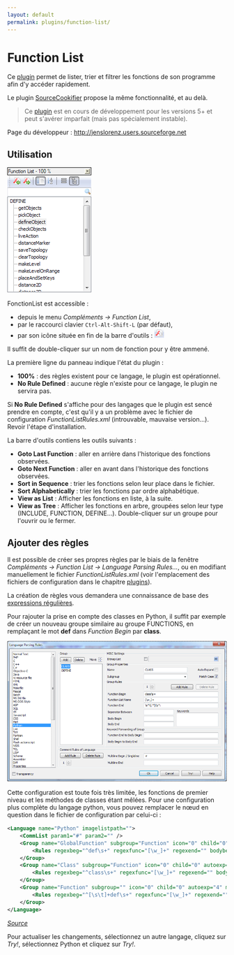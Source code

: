 ```yaml
---
layout: default
permalink: plugins/function-list/
---
```

# Function List

Ce [plugin](plugins.md) permet de lister, trier et filtrer les fonctions de son programme afin d'y accéder rapidement.

Le plugin [SourceCookifier](sourcecookifier.md) propose la même fonctionnalité, et au delà.

> Ce [plugin](plugins.md) est en cours de développement pour les versions 5+ et peut s'avérer imparfait (mais pas spécialement instable).

Page du développeur : <http://jenslorenz.users.sourceforge.net>

## Utilisation

![Panneau de FonctionList](/images/notepadpp_functionlist_panel.png)

FonctionList est accessible :

- depuis le menu *Compléments -> Function List*,
- par le raccourci clavier `Ctrl-Alt-Shift-L` (par défaut),
- par son icône située en fin de la barre d'outils : ![Icône FonctionList](/images/notepadpp_functionlist_button.png)

Il suffit de double-cliquer sur un nom de fonction pour y être ammené.

La première ligne du panneau indique l'état du plugin :

- **100%** : des règles existent pour ce langage, le plugin est opérationnel.
- **No Rule Defined** :  aucune règle n'existe pour ce langage, le plugin ne servira pas.

Si **No Rule Defined** s'affiche pour des langages que le plugin est sencé prendre en compte, c'est qu'il y a un problème avec le fichier de configuration *FunctionListRules.xml* (introuvable, mauvaise version...). Revoir l'étape d'installation.

La barre d'outils contiens les outils suivants :

- **Goto Last Function** : aller en arrière dans l'historique des fonctions observées.
- **Goto Next Function** : aller en avant dans l'historique des fonctions observées.
- **Sort in Sequence** : trier les fonctions selon leur place dans le fichier.
- **Sort Alphabetically** : trier les fonctions par ordre alphabétique.
- **View as List** : Afficher les fonctions en liste, à la suite.
- **View as Tree** : Afficher les fonctions en arbre, groupées selon leur type (INCLUDE, FUNCTION, DEFINE...). Double-cliquer sur un groupe pour l'ouvrir ou le fermer.

## Ajouter des règles

Il est possible de créer ses propres règles par le biais de la fenêtre *Compléments -> Function List -> Language Parsing Rules...*, ou en modifiant manuellement le fichier *FunctionListRules.xml* (voir l'emplacement des fichiers de configuration dans le chapitre [plugins](plugins.md)).

La création de règles vous demandera une connaissance de base des [expressions régulières](expressions-régulières.md).

Pour rajouter la prise en compte des classes en Python, il suffit par exemple de créer un nouveau groupe similaire au groupe FUNCTIONS, en remplaçant le mot **def** dans *Function Begin* par **class**.

![Création d'une règle pour les classes Python dans la fenêtre *Language Parsing Rules*](/images/notepadpp_functionlist_rulesl.png)

Cette configuration est toute fois très limitée, les fonctions de premier niveau et les méthodes de classes étant mêlées. Pour une configuration plus complète du langage python, vous pouvez remplacer le nœud en question dans le fichier de configuration par celui-ci :

```xml
<Language name="Python" imagelistpath="">
    <CommList param1="#" param2="" />
    <Group name="GlobalFunction" subgroup="Function" icon="0" child="0" autoexp="4" matchcase="1" fendtobbeg="" bbegtobend="" keywords="">
        <Rules regexbeg="^def\s+" regexfunc="[\w_]+" regexend="" bodybegin="" bodyend="" sep="" />
    </Group>
    <Group name="Class" subgroup="Function" icon="0" child="0" autoexp="4" matchcase="1" fendtobbeg="" bbegtobend="" keywords="">
        <Rules regexbeg="^class\s+" regexfunc="[\w_]+" regexend="" bodybegin="" bodyend="" sep="" />
    </Group>
    <Group name="Function" subgroup="" icon="0" child="0" autoexp="4" matchcase="1" fendtobbeg="" bbegtobend="" keywords="">
        <Rules regexbeg="^[\s\t]+def\s+" regexfunc="[\w_]+" regexend="" bodybegin=":" bodyend="$" sep="" />
    </Group>
</Language>
```

*[Source](http://blog.theroyweb.com/function-list-plugin-part-2-python-parsing-rules)*

Pour actualiser les changements, sélectionnez un autre langage, cliquez sur *Try!*, sélectionnez Python et cliquez sur *Try!*.
